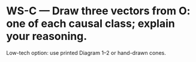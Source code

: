 # WS-C — Draw three vectors from O: one of each causal class; explain your reasoning.

Low-tech option: use printed Diagram 1–2 or hand-drawn cones.
